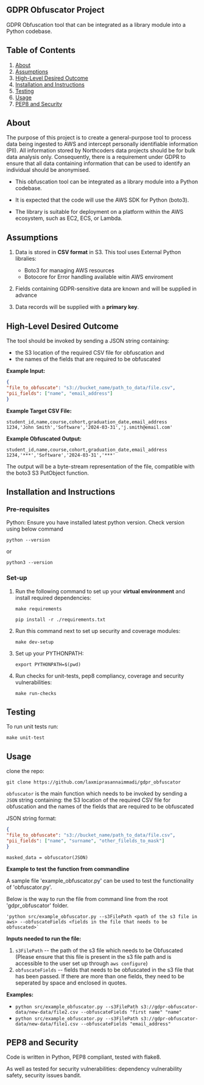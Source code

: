 ## GDPR Obfuscator Project
GDPR Obfuscation tool that can be integrated as a library module into a Python codebase.

## Table of Contents
1. [About](#about)
2. [Assumptions](#assumptions)
3. [High-Level Desired Outcome](#high-level-desired-outcome)
4. [Installation and Instructions](#installation-and-instructions)
5. [Testing](#testing)
6. [Usage](#usage)
7. [PEP8 and Security](#pep8-and-security)
 

## About
The purpose of this project is to create a general-purpose tool to process data being ingested to AWS and intercept personally identifiable information (PII). All information stored by Northcoders data projects should be for bulk data analysis only. Consequently, there is a requirement under GDPR to ensure that all data containing information that can be used to identify an individual should be anonymised.

- This obfuscation tool can be integrated as a library module into a Python codebase.

- It is expected that the code will use the AWS SDK for Python (boto3).

- The library is suitable for deployment on a platform within the AWS ecosystem, such as EC2, ECS, or Lambda.

## Assumptions 
1. Data is stored in **CSV format** in S3. This tool uses External Python libralies:
    - Boto3 for managing AWS resources
    - Botocore for Error handling available witin AWS enviroment

2. Fields containing GDPR-sensitive data are known and will be supplied in advance

3. Data records will be supplied with a **primary key**.


## High-Level Desired Outcome

The tool should be invoked by sending a JSON string containing: 
- the S3 location of the required CSV file for obfuscation and
- the names of the fields that are required to be obfuscated

**Example Input:**
```json
{
"file_to_obfuscate": "s3://bucket_name/path_to_data/file.csv",
"pii_fields": ["name", "email_address"]
}
```

**Example Target CSV File:**

```
student_id,name,course,cohort,graduation_date,email_address
1234,'John Smith','Software','2024-03-31','j.smith@email.com'
```
**Example Obfuscated Output:**

```
student_id,name,course,cohort,graduation_date,email_address
1234,'***','Software','2024-03-31','***'
```

The output will be a byte-stream representation of the file, compatible with the boto3 S3 PutObject function.

## Installation and Instructions

### Pre-requisites
Python: Ensure you have installed latest python version. Check version using below command
```
python --version 
```
or
```
python3 --version 
```

### Set-up 

1. Run the following command to set up your **virtual environment** and install required dependencies:
    ```
    make requirements

    pip install -r ./requirements.txt
    ```

2. Run this command next to set up security and coverage modules:
    ```
    make dev-setup
    ```

3. Set up your PYTHONPATH:
    ```
    export PYTHONPATH=$(pwd)
    ```

4. Run checks for unit-tests, pep8 compliancy, coverage and security vulnerabilities:
    ```
    make run-checks
    ```

## Testing 

To run unit tests run:
```
make unit-test
```

## Usage

clone the repo:
``` 
git clone https://github.com/laxmiprasannaimmadi/gdpr_obfuscator
```
`obfuscator` is the main function which needs to be invoked by sending a `JSON` string containing: 
the S3 location of the required CSV file for obfuscation and the names of the fields that are required to be obfuscated

JSON string format:
```json
{
"file_to_obfuscate": "s3://bucket_name/path_to_data/file.csv",
"pii_fields": ["name", "surname", "other_filelds_to_mask"]
}
```
```
masked_data = obfuscator(JSON)
```

**Example to test the function from commandline**

A sample file 'example_obfuscator.py' can be used to test the functionality of 'obfuscator.py'. 

Below is the way to run the file from command line from the root 'gdpr_obfuscator' folder.
```
'python src/example_obfuscator.py --s3FilePath <path of the s3 file in aws> --obfuscateFields <fields in the file that needs to be obfuscated>`
```

**Inputs needed to run the file:** 
1. `s3FilePath` -- the path of the s3 file which needs to be Obfuscated (Please ensure that this file is present in the s3 file path and is accessible to the user set up through `aws configure`)
2. `obfuscateFields` -- fields that needs to be obfuscated in the s3 file that has been passed. If there are more than one fields, they need to be seperated by space and enclosed in quotes. 

**Examples:**
* `python src/example_obfuscator.py --s3FilePath s3://gdpr-obfuscator-data/new-data/file2.csv --obfuscateFields "first name" "name"`
* `python src/example_obfuscator.py --s3FilePath s3://gdpr-obfuscator-data/new-data/file1.csv --obfuscateFields "email_address"`


## PEP8 and Security

Code is written in Python, PEP8 compliant, tested with flake8.

As well as tested for security vulnerabilities: dependency vulnerability safety, security issues bandit.